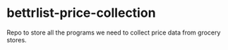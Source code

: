# bettrlist-price-collection
Repo to store all the programs we need to collect price data from grocery stores.
